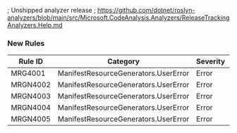 ﻿; Unshipped analyzer release
; https://github.com/dotnet/roslyn-analyzers/blob/main/src/Microsoft.CodeAnalysis.Analyzers/ReleaseTrackingAnalyzers.Help.md

### New Rules

Rule ID | Category | Severity | Notes
--------|----------|----------|-------
MRG4001 | ManifestResourceGenerators.UserError | Error | SourceGenerators
MRGN4002 | ManifestResourceGenerators.UserError | Error | ManifestResourcesGenerator
MRGN4003 | ManifestResourceGenerators.UserError | Error | ManifestResourcesGenerator
MRGN4004 | ManifestResourceGenerators.UserError | Error | ManifestResourcesGenerator
MRGN4005 | ManifestResourceGenerators.UserError | Error | ManifestResourcesGenerator